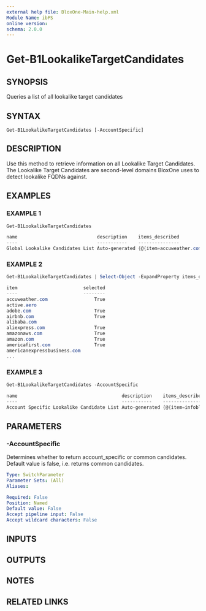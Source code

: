 ```yaml
---
external help file: BloxOne-Main-help.xml
Module Name: ibPS
online version:
schema: 2.0.0
---
```


# Get-B1LookalikeTargetCandidates

## SYNOPSIS
Queries a list of all lookalike target candidates

## SYNTAX

```
Get-B1LookalikeTargetCandidates [-AccountSpecific]
```

## DESCRIPTION
Use this method to retrieve information on all Lookalike Target Candidates.
The Lookalike Target Candidates are second-level domains BloxOne uses to detect lookalike FQDNs against.

## EXAMPLES

### EXAMPLE 1
```powershell
Get-B1LookalikeTargetCandidates

name                             description    items_described                                                                                                                     item_count
----                             -----------    ---------------                                                                                                                     ----------
Global Lookalike Candidates List Auto-generated {@{item=accuweather.com; selected=True}, @{item=active.aero}, @{item=adobe.com; selected=True}, @{item=airbnb.com; selected=True}…}        123
```

### EXAMPLE 2
```powershell
Get-B1LookalikeTargetCandidates | Select-Object -ExpandProperty items_described

item                        selected
----                        --------
accuweather.com                 True
active.aero                         
adobe.com                       True
airbnb.com                      True
alibaba.com                         
aliexpress.com                  True
amazonaws.com                   True
amazon.com                      True
americafirst.com                True
americanexpressbusiness.com         
...
```

### EXAMPLE 3
```powershell
Get-B1LookalikeTargetCandidates -AccountSpecific

name                                      description    items_described                                                item_count
----                                      -----------    ---------------                                                ----------
Account Specific Lookalike Candidate List Auto-generated {@{item=infoblox.com; selected=True; query_count_daily=28350}}          1
```

## PARAMETERS

### -AccountSpecific
Determines whether to return account_specific or common candidates.
Default value is false, i.e.
returns common candidates.

```yaml
Type: SwitchParameter
Parameter Sets: (All)
Aliases:

Required: False
Position: Named
Default value: False
Accept pipeline input: False
Accept wildcard characters: False
```

## INPUTS

## OUTPUTS

## NOTES

## RELATED LINKS
